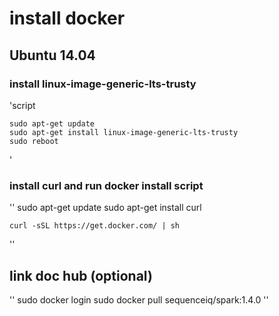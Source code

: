 
# install docker #


## Ubuntu 14.04 ##

### install linux-image-generic-lts-trusty ###

'script

	sudo apt-get update
	sudo apt-get install linux-image-generic-lts-trusty
	sudo reboot

'

### install curl and run docker install script ###

''
	sudo apt-get update
	sudo apt-get install curl

	curl -sSL https://get.docker.com/ | sh
''


## link doc hub (optional) ##

''
	sudo docker login
	sudo docker pull sequenceiq/spark:1.4.0
''
